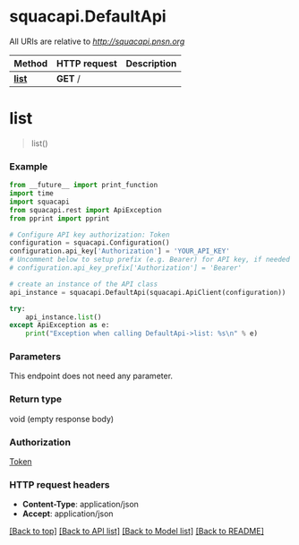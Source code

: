 # squacapi.DefaultApi

All URIs are relative to *http://squacapi.pnsn.org*

Method | HTTP request | Description
------------- | ------------- | -------------
[**list**](DefaultApi.md#list) | **GET** / | 


# **list**
> list()





### Example
```python
from __future__ import print_function
import time
import squacapi
from squacapi.rest import ApiException
from pprint import pprint

# Configure API key authorization: Token
configuration = squacapi.Configuration()
configuration.api_key['Authorization'] = 'YOUR_API_KEY'
# Uncomment below to setup prefix (e.g. Bearer) for API key, if needed
# configuration.api_key_prefix['Authorization'] = 'Bearer'

# create an instance of the API class
api_instance = squacapi.DefaultApi(squacapi.ApiClient(configuration))

try:
    api_instance.list()
except ApiException as e:
    print("Exception when calling DefaultApi->list: %s\n" % e)
```

### Parameters
This endpoint does not need any parameter.

### Return type

void (empty response body)

### Authorization

[Token](../README.md#Token)

### HTTP request headers

 - **Content-Type**: application/json
 - **Accept**: application/json

[[Back to top]](#) [[Back to API list]](../README.md#documentation-for-api-endpoints) [[Back to Model list]](../README.md#documentation-for-models) [[Back to README]](../README.md)

